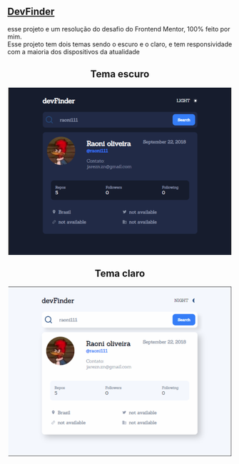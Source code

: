 <section>
  <h1>
    <a href="https://devfinderbyraoni.netlify.app/">DevFinder</a>
  </h1>
  <p>esse projeto e um resolução do desafio do Frontend Mentor, 100% feito por mim. <br/> Esse projeto tem dois temas sendo o escuro e o claro, e tem responsividade com a maioria     dos dispositivos da atualidade</p>
  <h1 align="center">Tema escuro</h1>
  <div align="center">
    <img align="center" width="500" src="src/img/tema_escuro.png" alt="image do tema escuro" />
  </div>
  <h1 align="center">Tema claro</h1>
  <div align="center">
    <img align="center" width="500" src="src/img/tema_claro.png" alt="image do tema escuro" />
  </div>
</section>
